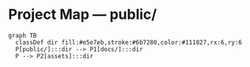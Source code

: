 # Project Map — public/

```mermaid
graph TB
  classDef dir fill:#e5e7eb,stroke:#6b7280,color:#111827,rx:6,ry:6
  P[public/]:::dir --> P1[docs/]:::dir
  P --> P2[assets]:::dir
```
